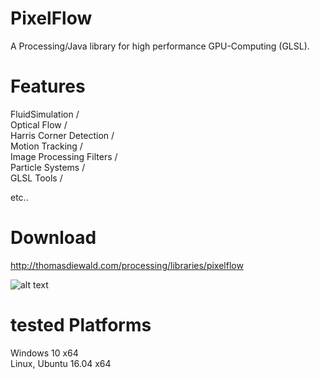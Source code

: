 # PixelFlow
A Processing/Java library for high performance GPU-Computing (GLSL).


# Features

FluidSimulation  /  
Optical Flow  /  
Harris Corner Detection  /  
Motion Tracking  /  
Image Processing Filters  /  
Particle Systems  /  
GLSL Tools  /

etc..


# Download
http://thomasdiewald.com/processing/libraries/pixelflow


![alt text](http://thomasdiewald.com/processing/libraries/pixelflow/pixelflow_LiquidText.jpg "pixelflow_LiquidText")


# tested Platforms
Windows 10 x64  
Linux, Ubuntu 16.04 x64  
